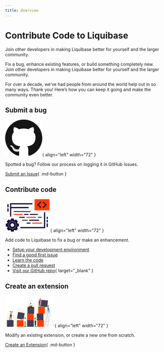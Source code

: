```yaml
---
title: Overview
---
```

# Contribute Code to Liquibase

Join other developers in making Liquibase better for yourself and the larger community.

Fix a bug, enhance existing features, or build something completely new. Join other developers in making Liquibase better for yourself and the larger community. 

For over a decade, we’ve had people from around the world help out in so many ways. Thank you! Here’s how you can keep it going and make the community even better.

## Submit a bug

![Image title](images/github-logo.png){ align="left" width="72" }

Spotted a bug? Follow our process on logging it in GitHub Issues.

[Submit an Issue](report-an-issue.md){ .md-button }

## Contribute code

![Image title](images/code-logo.png){ align="left" width="72" }

Add code to Liquibase to fix a bug or make an enhancement.

- [Setup your development environment](env-setup.md)
- [Find a good first issue](first-issues.md)
- [Learn the code](working-with-the-code.md)
- [Create a pull request](create-pr.md)
- [Visit our GitHub repo](https://github.com/liquibase/liquibase){ target="_blank" }

## Create an extension

![Image title](images/extension-logo.png){ align="left" width="72" }

Modify an existing extension, or create a new one from scratch.

[Create an Extension](../extensions/index.md){ .md-button }